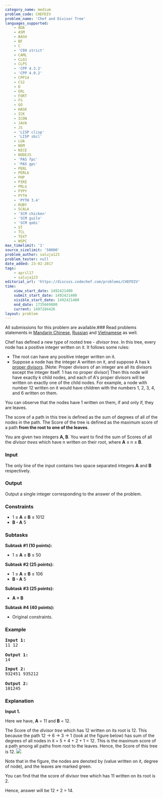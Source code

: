 ```yaml
---
category_name: medium
problem_code: CHEFDIV
problem_name: 'Chef and Divisor Tree'
languages_supported:
    - ADA
    - ASM
    - BASH
    - BF
    - C
    - 'C99 strict'
    - CAML
    - CLOJ
    - CLPS
    - 'CPP 4.3.2'
    - 'CPP 4.9.2'
    - CPP14
    - CS2
    - D
    - ERL
    - FORT
    - FS
    - GO
    - HASK
    - ICK
    - ICON
    - JAVA
    - JS
    - 'LISP clisp'
    - 'LISP sbcl'
    - LUA
    - NEM
    - NICE
    - NODEJS
    - 'PAS fpc'
    - 'PAS gpc'
    - PERL
    - PERL6
    - PHP
    - PIKE
    - PRLG
    - PYPY
    - PYTH
    - 'PYTH 3.4'
    - RUBY
    - SCALA
    - 'SCM chicken'
    - 'SCM guile'
    - 'SCM qobi'
    - ST
    - TCL
    - TEXT
    - WSPC
max_timelimit: '1'
source_sizelimit: '50000'
problem_author: saluja123
problem_tester: null
date_added: 23-02-2017
tags:
    - april17
    - saluja123
editorial_url: 'https://discuss.codechef.com/problems/CHEFDIV'
time:
    view_start_date: 1492421400
    submit_start_date: 1492421400
    visible_start_date: 1492421400
    end_date: 1735669800
    current: 1497284426
layout: problem
---
```

All submissions for this problem are available.###  Read problems statements in [Mandarin Chinese](http://www.codechef.com/download/translated/APRIL17/mandarin/CHEFDIV.pdf), [Russian](http://www.codechef.com/download/translated/APRIL17/russian/CHEFDIV.pdf) and [Vietnamese](http://www.codechef.com/download/translated/APRIL17/vietnamese/CHEFDIV.pdf) as well.

Chef has defined a new type of rooted tree - *divisor tree*. In this tree, every node has a positive integer written on it. It follows some rules:

- The root can have any positive integer written on it.
- Suppose a node has the integer A written on it, and suppose A has k [proper divisors](http://mathworld.wolfram.com/ProperDivisor.html). \[Note: Proper divisors of an integer are all its divisors except the integer itself. 1 has no proper divisor\] Then this node will have exactly k child nodes, and each of A's proper divisors will be written on exactly one of the child nodes. For example, a node with number 12 written on it would have children with the numbers 1, 2, 3, 4, and 6 written on them.

You can observe that the nodes have 1 written on them, if and only if, they are leaves.

The score of a path in this tree is defined as the sum of degrees of all of the nodes in the path. The Score of the tree is defined as the maximum score of a path **from the root to one of the leaves**.

You are given two integers **A, B**. You want to find the sum of Scores of all the *divisor trees* which have n written on their root, where **A** ≤ n ≤ **B**.

### Input

The only line of the input contains two space separated integers **A** and **B** respectively.

### **Output**

Output a single integer corresponding to the answer of the problem.

### Constraints

- 1 ≤  **A** ≤ **B** ≤ 1012
- **B - A**  5

### Subtasks

**Subtask #1 (10 points):**

- 1 ≤  **A** ≤ **B** ≤ 50

**Subtask #2 (25 points):**

- 1 ≤ **A** ≤ **B** ≤ 106
- **B - A** 5

**Subtask #3 (25 points):**

- **A = B**

**Subtask #4 (40 points):**

- Original constraints.
 
### Example

<pre><b>Input 1:</b>
11 12

<b>Output 1:</b>
14
</pre>
<pre><b>Input 2:</b>
932451 935212

<b>Output 2:</b>
101245
</pre>
###   **Explanation**  

**Input 1.**

Here we have, **A** = 11 and **B** = 12.

The Score of the *divisor tree* which has 12 written on its root is 12. This because the path 12 -&gt; 6 -&gt; 3 -&gt; 1 (look at the figure below) has sum of the degrees of all nodes in it = 5 + 4 + 2 + 1 = 12. This is the maximum score of a path among all paths from root to the leaves. Hence, the Score of this tree is 12. ![](https://codechef_shared.s3.amazonaws.com/download/upload/APRIL17/chefdiv.png)

Note that in the figure, the nodes are denoted by (value written on it, degree of node), and the leaves are marked green.

You can find that the score of divisor tree which has 11 written on its root is 2.

Hence, answer will be 12 + 2 = 14.
